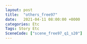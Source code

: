 ```yaml
---
layout: post
title:  "others_free97"
date:   2021-04-11 08:00:00 +0000
categories: Etc
Tags: Story Etc
SceneCode: ["scene_free97_q1_s20"]
---
```

